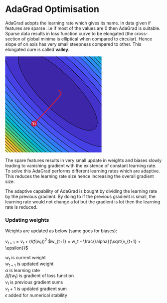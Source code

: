 # AdaGrad Optimisation

AdaGrad adopts the learning rate which gives its name. In data given if features are sparse .i.e if most of the values are 0 then AdaGrad is suitable. Sparse data results in loss function curve to be elongated (the cross-section of global minima is elliptical when compared to circular). Hence slope of on axis has very small steepness compared to other. This elongated cure is called **valley**.   

![adagrad](./Images/adagrad.png)

The spare features results in very small update in weights and biases slowly leading to vanishing gradient with the existence of constant learning rate. To solve this AdaGrad performs different learning rates which are adaptive. This reduces the learning rate size hence increasing the overall gradient size.  

The adaptive capability of AdaGrad is bought by dividing the learning rate by the previous gradient. By doing to if the previous gradient is small, the learning rate would not change a lot but the gradient is lot then the learning rate is reduced.  
### Updating weights  
Weights are updated as below (same goes for biases):  

$v_{t+1} = v_t + (\nabla f(w_t))^2$
$w_{t+1} = w_t - \frac{\alpha}{\sqrt{v_{t+1} + \epsilon}}$

$w_t  \ \text{is current weight}$   
$w_{t+1} \ \text{is updated weight}$  
$\alpha \ \text{is learning rate}$  
$\Delta f(w_t) \ \text{is gradient of loss function}$   
$v_t  \ \text{is previous gradient sums}$  
$v_t+1 ~\text{is updated gradient sum}$  
$\epsilon  \ \text{added for numerical stability}$